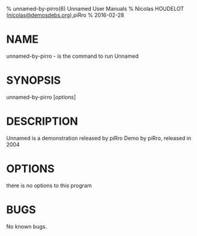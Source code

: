 % unnamed-by-pirro(6) Unnamed User Manuals
% Nicolas HOUDELOT (nicolas@demosdebs.org),piRro
% 2016-02-28

# NAME
unnamed-by-pirro - is the command to run Unnamed 

# SYNOPSIS
unnamed-by-pirro [*options*]

# DESCRIPTION
Unnamed  is a demonstration released by piRro
Demo by piRro, released in 2004

# OPTIONS
there is no options to this program

# BUGS
No known bugs.
